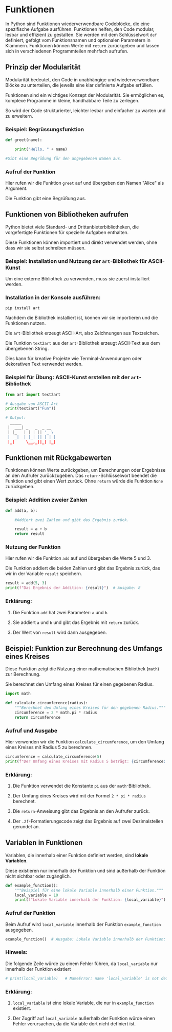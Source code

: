 # Funktionen

In Python sind Funktionen wiederverwendbare Codeblöcke, die eine spezifische Aufgabe ausführen. Funktionen helfen, den Code modular, lesbar und effizient zu gestalten. Sie werden mit dem Schlüsselwort `def` definiert, gefolgt vom Funktionsnamen und optionalen Parametern in Klammern. Funktionen können Werte mit `return` zurückgeben und lassen sich in verschiedenen Programmteilen mehrfach aufrufen.

## Prinzip der Modularität

Modularität bedeutet, den Code in unabhängige und wiederverwendbare Blöcke zu unterteilen, die jeweils eine klar definierte Aufgabe erfüllen.

Funktionen sind ein wichtiges Konzept der Modularität. Sie ermöglichen es, komplexe Programme in kleine, handhabbare Teile zu zerlegen.

So wird der Code strukturierter, leichter lesbar und einfacher zu warten und zu erweitern.

### Beispiel: Begrüssungsfunktion
```python
def greet(name):

    print("Hello, " + name)

#Gibt eine Begrüßung für den angegebenen Namen aus.
```

### Aufruf der Funktion

Hier rufen wir die Funktion `greet` auf und übergeben den Namen "Alice" als Argument.

Die Funktion gibt eine Begrüßung aus.


## Funktionen von Bibliotheken aufrufen

Python bietet viele Standard- und Drittanbieterbibliotheken, die vorgefertigte Funktionen für spezielle Aufgaben enthalten.

Diese Funktionen können importiert und direkt verwendet werden, ohne dass wir sie selbst schreiben müssen.

### Beispiel: Installation und Nutzung der `art`-Bibliothek für ASCII-Kunst

Um eine externe Bibliothek zu verwenden, muss sie zuerst installiert werden. 

### Installation in der Konsole ausführen:

```
pip install art
```

Nachdem die Bibliothek installiert ist, können wir sie importieren und die Funktionen nutzen.

Die `art`-Bibliothek erzeugt ASCII-Art, also Zeichnungen aus Textzeichen.

Die Funktion `text2art` aus der `art`-Bibliothek erzeugt ASCII-Text aus dem übergebenen String.

Dies kann für kreative Projekte wie Terminal-Anwendungen oder dekorativen Text verwendet werden.

### Beispiel für Übung: ASCII-Kunst erstellen mit der `art`-Bibliothek

```python
from art import text2art

# Ausgabe von ASCII-Art
print(text2art("Fun"))

# Output:
  _____
 |  ___| _   _  _ __
 | |_   | | | || '_ \
 |  _|  | |_| || | | |
 |_|     \__,_||_| |_|

```


## Funktionen mit Rückgabewerten

Funktionen können Werte zurückgeben, um Berechnungen oder Ergebnisse an den Aufrufer zurückzugeben. Das `return`-Schlüsselwort beendet die Funktion und gibt einen Wert zurück. Ohne `return` würde die Funktion `None` zurückgeben.

### Beispiel: Addition zweier Zahlen

```python
def add(a, b):

    #Addiert zwei Zahlen und gibt das Ergebnis zurück.

    result = a + b
    return result
```

### Nutzung der Funktion

Hier rufen wir die Funktion `add` auf und übergeben die Werte 5 und 3.

Die Funktion addiert die beiden Zahlen und gibt das Ergebnis zurück, das wir in der Variable `result` speichern.

```python
result = add(5, 3)
print(f"Das Ergebnis der Addition: {result}")  # Ausgabe: 8
```

### Erklärung:
1. Die Funktion `add` hat zwei Parameter: `a` und `b`.

2. Sie addiert `a` und `b` und gibt das Ergebnis mit `return` zurück.

3. Der Wert von `result` wird dann ausgegeben.

## Beispiel: Funktion zur Berechnung des Umfangs eines Kreises

Diese Funktion zeigt die Nutzung einer mathematischen Bibliothek (`math`) zur Berechnung.

Sie berechnet den Umfang eines Kreises für einen gegebenen Radius.

```python
import math

def calculate_circumference(radius):
    """Berechnet den Umfang eines Kreises für den gegebenen Radius."""
    circumference = 2 * math.pi * radius
    return circumference
```

### Aufruf und Ausgabe

Hier verwenden wir die Funktion `calculate_circumference`, um den Umfang eines Kreises mit Radius 5 zu berechnen.

```python
circumference = calculate_circumference(5)
print(f"Der Umfang eines Kreises mit Radius 5 beträgt: {circumference:.2f}")  # Ausgabe: 31.42
```

### Erklärung:
1. Die Funktion verwendet die Konstante `pi` aus der `math`-Bibliothek.

2. Der Umfang eines Kreises wird mit der Formel `2 * pi * radius` berechnet.

3. Die `return`-Anweisung gibt das Ergebnis an den Aufrufer zurück.

4. Der `.2f`-Formatierungscode zeigt das Ergebnis auf zwei Dezimalstellen gerundet an.


## Variablen in Funktionen

Variablen, die innerhalb einer Funktion definiert werden, sind **lokale Variablen**.

Diese existieren nur innerhalb der Funktion und sind außerhalb der Funktion nicht sichtbar oder zugänglich.

```python
def example_function():
    """Beispiel für eine lokale Variable innerhalb einer Funktion."""
    local_variable = 10
    print(f"Lokale Variable innerhalb der Funktion: {local_variable}")
```

### Aufruf der Funktion

Beim Aufruf wird `local_variable` innerhalb der Funktion `example_function` ausgegeben.

```python
example_function()  # Ausgabe: Lokale Variable innerhalb der Funktion: 10
```

### Hinweis:

Die folgende Zeile würde zu einem Fehler führen, da `local_variable` nur innerhalb der Funktion existiert

```python
# print(local_variable)   # NameError: name 'local_variable' is not defined
```

### Erklärung:

1. `local_variable` ist eine lokale Variable, die nur in `example_function` existiert.

2. Der Zugriff auf `local_variable` außerhalb der Funktion würde einen Fehler verursachen, da die Variable dort nicht definiert ist.
